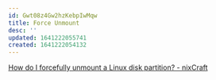 ```yaml
---
id: Gwt08z4Gw2hzKebpIwMqw
title: Force Unmount
desc: ''
updated: 1641222055741
created: 1641222054132
---
```


[How do I forcefully unmount a Linux disk partition? - nixCraft](https://www.cyberciti.biz/tips/how-do-i-forcefully-unmount-a-disk-partition.html)
